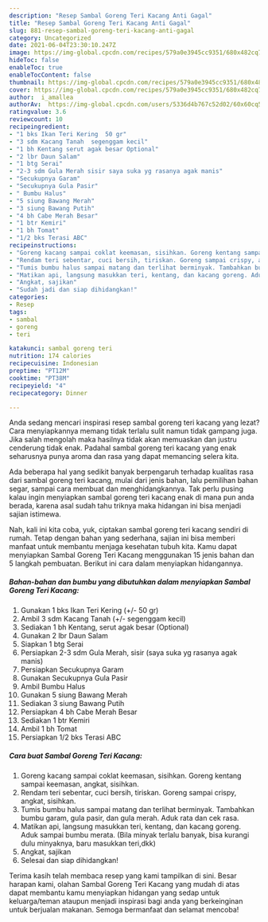 ```yaml
---
description: "Resep Sambal Goreng Teri Kacang Anti Gagal"
title: "Resep Sambal Goreng Teri Kacang Anti Gagal"
slug: 881-resep-sambal-goreng-teri-kacang-anti-gagal
category: Uncategorized
date: 2021-06-04T23:30:10.247Z
image: https://img-global.cpcdn.com/recipes/579a0e3945cc9351/680x482cq70/sambal-goreng-teri-kacang-foto-resep-utama.jpg
hideToc: false
enableToc: true
enableTocContent: false
thumbnail: https://img-global.cpcdn.com/recipes/579a0e3945cc9351/680x482cq70/sambal-goreng-teri-kacang-foto-resep-utama.jpg
cover: https://img-global.cpcdn.com/recipes/579a0e3945cc9351/680x482cq70/sambal-goreng-teri-kacang-foto-resep-utama.jpg
author:  i_amallea
authorAv:  https://img-global.cpcdn.com/users/5336d4b767c52d02/60x60cq50/avatar.jpg
ratingvalue: 3.6
reviewcount: 10
recipeingredient:
- "1 bks Ikan Teri Kering  50 gr"
- "3 sdm Kacang Tanah  segenggam kecil"
- "1 bh Kentang serut agak besar Optional"
- "2 lbr Daun Salam"
- "1 btg Serai"
- "2-3 sdm Gula Merah sisir saya suka yg rasanya agak manis"
- "Secukupnya Garam"
- "Secukupnya Gula Pasir"
- " Bumbu Halus"
- "5 siung Bawang Merah"
- "3 siung Bawang Putih"
- "4 bh Cabe Merah Besar"
- "1 btr Kemiri"
- "1 bh Tomat"
- "1/2 bks Terasi ABC"
recipeinstructions:
- "Goreng kacang sampai coklat keemasan, sisihkan. Goreng kentang sampai keemasan, angkat, sisihkan."
- "Rendam teri sebentar, cuci bersih, tiriskan. Goreng sampai crispy, angkat, sisihkan."
- "Tumis bumbu halus sampai matang dan terlihat berminyak. Tambahkan bumbu garam, gula pasir, dan gula merah. Aduk rata dan cek rasa."
- "Matikan api, langsung masukkan teri, kentang, dan kacang goreng. Aduk sampai bumbu merata. (Bila minyak terlalu banyak, bisa kurangi dulu minyaknya, baru masukkan teri,dkk)"
- "Angkat, sajikan"
- "Sudah jadi dan siap dihidangkan!"
categories:
- Resep
tags:
- sambal
- goreng
- teri

katakunci: sambal goreng teri 
nutrition: 174 calories
recipecuisine: Indonesian
preptime: "PT12M"
cooktime: "PT38M"
recipeyield: "4"
recipecategory: Dinner

---
```



Anda sedang mencari inspirasi resep sambal goreng teri kacang yang lezat? Cara menyiapkannya memang tidak terlalu sulit namun tidak gampang juga. Jika salah mengolah maka hasilnya tidak akan memuaskan dan justru cenderung tidak enak. Padahal sambal goreng teri kacang yang enak seharusnya punya aroma dan rasa yang dapat memancing selera kita.


Ada beberapa hal yang sedikit banyak berpengaruh terhadap kualitas rasa dari sambal goreng teri kacang, mulai dari jenis bahan, lalu pemilihan bahan segar, sampai cara membuat dan menghidangkannya. Tak perlu pusing kalau ingin menyiapkan sambal goreng teri kacang enak di mana pun anda berada, karena asal sudah tahu triknya maka hidangan ini bisa menjadi sajian istimewa.




Nah, kali ini kita coba, yuk, ciptakan sambal goreng teri kacang sendiri di rumah. Tetap dengan bahan yang sederhana, sajian ini bisa memberi manfaat untuk membantu menjaga kesehatan tubuh kita. Kamu dapat menyiapkan Sambal Goreng Teri Kacang menggunakan 15 jenis bahan dan 5 langkah pembuatan. Berikut ini cara dalam menyiapkan hidangannya.

<!--inarticleads1-->

##### Bahan-bahan dan bumbu yang dibutuhkan dalam menyiapkan Sambal Goreng Teri Kacang:

1. Gunakan 1 bks Ikan Teri Kering (+/- 50 gr)
1. Ambil 3 sdm Kacang Tanah (+/- segenggam kecil)
1. Sediakan 1 bh Kentang, serut agak besar (Optional)
1. Gunakan 2 lbr Daun Salam
1. Siapkan 1 btg Serai
1. Persiapkan 2-3 sdm Gula Merah, sisir (saya suka yg rasanya agak manis)
1. Persiapkan Secukupnya Garam
1. Gunakan Secukupnya Gula Pasir
1. Ambil  Bumbu Halus
1. Gunakan 5 siung Bawang Merah
1. Sediakan 3 siung Bawang Putih
1. Persiapkan 4 bh Cabe Merah Besar
1. Sediakan 1 btr Kemiri
1. Ambil 1 bh Tomat
1. Persiapkan 1/2 bks Terasi ABC




<!--inarticleads2-->

##### Cara buat Sambal Goreng Teri Kacang:

1. Goreng kacang sampai coklat keemasan, sisihkan. Goreng kentang sampai keemasan, angkat, sisihkan.
1. Rendam teri sebentar, cuci bersih, tiriskan. Goreng sampai crispy, angkat, sisihkan.
1. Tumis bumbu halus sampai matang dan terlihat berminyak. Tambahkan bumbu garam, gula pasir, dan gula merah. Aduk rata dan cek rasa.
1. Matikan api, langsung masukkan teri, kentang, dan kacang goreng. Aduk sampai bumbu merata. (Bila minyak terlalu banyak, bisa kurangi dulu minyaknya, baru masukkan teri,dkk)
1. Angkat, sajikan
1. Selesai dan siap dihidangkan!



Terima kasih telah membaca resep yang kami tampilkan di sini. Besar harapan kami, olahan Sambal Goreng Teri Kacang yang mudah di atas dapat membantu kamu menyiapkan hidangan yang sedap untuk keluarga/teman ataupun menjadi inspirasi bagi anda yang berkeinginan untuk berjualan makanan. Semoga bermanfaat dan selamat mencoba!
